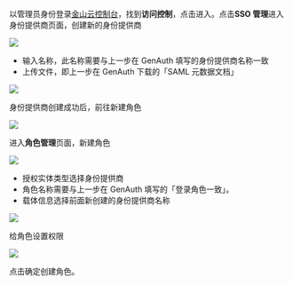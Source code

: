 <IntegrationDetailCard title="配置金山云">

以管理员身份登录[金山云控制台](https://www.ksyun.com/)，找到**访问控制**，点击进入。点击**SSO 管理**进入身份提供商页面，创建新的身份提供商

![](~@imagesZhCn/integration/ksyun/2-1.png)

- 输入名称，此名称需要与上一步在 GenAuth 填写的身份提供商名称一致
- 上传文件，即上一步在 GenAuth 下载的「SAML 元数据文档」

![](~@imagesZhCn/integration/ksyun/2-2.png)

身份提供商创建成功后，前往新建角色

![](~@imagesZhCn/integration/ksyun/2-3.png)

进入**角色管理**页面，新建角色

![](~@imagesZhCn/integration/ksyun/2-4.png)

- 授权实体类型选择身份提供商
- 角色名称需要与上一步在 GenAuth 填写的「登录角色一致」。
- 载体信息选择前面新创建的身份提供商名称

![](~@imagesZhCn/integration/ksyun/2-5.png)

给角色设置权限

![](~@imagesZhCn/integration/ksyun/2-6.png)

点击确定创建角色。

</IntegrationDetailCard>
